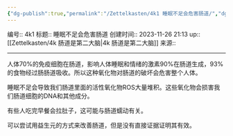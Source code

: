 ```yaml
---
{"dg-publish":true,"permalink":"/Zettelkasten/4k1 睡眠不足会危害肠道/","dgPassFrontmatter":true}
---
```


编号:: 4k1
标题:: 睡眠不足会危害肠道
创建时间:: 2023-11-26 21:13
up:: [[Zettelkasten/4k 肠道是第二大脑\|4k 肠道是第二大脑]]
来源:: 

---

人体70%的免疫细胞在肠道，影响人体睡眠和情绪的激素90%在肠道生成，93%的食物经过肠肠道吸收。所以这种氧化物对肠道的破坏会危害整个人体。

睡眠不足会导致我们肠道里面的活性氧化物ROS大量堆积。这些氧化物会损害我们肠道细胞的DNA和其他成分。

有些人吃完早餐会拉肚子，这可能与肠道蠕动有关。

可以尝试用益生元的方式来改善肠道，但是没有直接证据证明其有效。